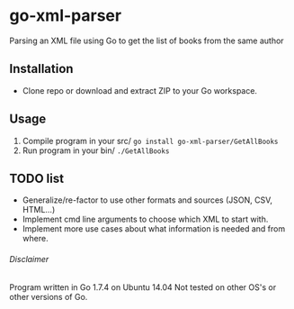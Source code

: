 # go-xml-parser
Parsing an XML file using Go to get the list of books from the same author

## Installation
- Clone repo or download and extract ZIP to your Go workspace.

## Usage
1. Compile program in your src/
`go install go-xml-parser/GetAllBooks`
2. Run program in your bin/
`./GetAllBooks`

## TODO list
- Generalize/re-factor to use other formats and sources (JSON, CSV, HTML...)
- Implement cmd line arguments to choose which XML to start with.
- Implement more use cases about what information is needed and from where.

###### Disclaimer
Program written in Go 1.7.4 on Ubuntu 14.04
Not tested on other OS's or other versions of Go.